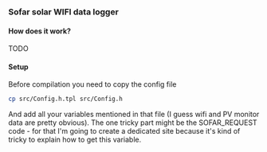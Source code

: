 ### Sofar solar WIFI data logger

#### How does it work?

TODO


#### Setup

Before compilation you need to copy the config file 

```bash
cp src/Config.h.tpl src/Config.h
```

And add all your variables mentioned in that file (I guess wifi and PV monitor data are pretty obvious). The one tricky part might be the SOFAR_REQUEST code - for that I'm going to create a dedicated site because it's kind of tricky to explain how to get this variable.